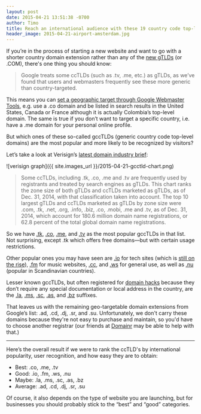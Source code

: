 ```yaml
---
layout: post
date: 2015-04-21 13:51:38 -0700
author: Timo
title: Reach an international audience with these 19 country code top-level domains
header_image: 2015-04-21-airport-amsterdam.jpg
---
```


<!-- excerpt -->

If you’re in the process of starting a new website and want to go with a shorter country domain extension rather than any of the [new gTLDs](https://iwantmyname.com/domains/new-gtld-domain-extensions) (or .COM), there's one thing you should know:

> Google treats some ccTLDs (such as .tv, .me, etc.) as gTLDs, as we’ve found that users and webmasters frequently see these more generic than country-targeted.

This means you can [set a geographic target through Google Webmaster Tools](https://support.google.com/webmasters/answer/1347922?hl=en), e.g. use a .co domain and be listed in search results in the United States, Canada or France although it is actually Colombia’s top-level domain. The same is true if you don’t want to target a specific country, i.e. have a .me domain for your personal online profile.

But which ones of these so-called gccTLDs (generic country code top-level domains) are the most popular and more likely to be recognized by visitors?

<!-- /excerpt -->

Let’s take a look at Verisign’s [latest domain industry brief](http://www.verisigninc.com/assets/domain-name-report-march2015.pdf):

![verisign graph]({{ site.images_url }}/2015-04-21-gcctld-chart.png)

> Some ccTLDs, including .tk, .co, .me and .tv are frequently used by registrants and treated by search engines as gTLDs. This chart ranks the zone size of both gTLDs and ccTLDs marketed as gTLDs, as of Dec. 31, 2014, with that classification taken into account. The top 10 largest gTLDs and ccTLDs marketed as gTLDs by zone size were .com, .tk, .net, .org, .info, .biz, .co, .mobi, .me and .tv, as of Dec. 31, 2014, which account for 180.6 million domain name registrations, or 62.8 percent of the total global domain name registrations.

So we have [.tk](https://iwantmyname.com/domains/tk-tokelauan-domain-name-registration-for-tokelau), [.co](https://iwantmyname.com/domains/co-colombian-domain-name-registration-for-colombia), [.me](https://iwantmyname.com/domains/me-montenegrean-domain-name-registration-for-montenegro), and [.tv](https://iwantmyname.com/domains/tv-tuvaluan-domain-name-registration-for-tuvalu) as the most popular gccTLDs in that list. Not surprising, except .tk which offers free domains—but with certain usage restrictions.

Other popular ones you may have seen are [.io](https://iwantmyname.com/domains/io-domain-name-registration-for-british-indian-ocean-territory) for tech sites (which is [still on the rise](http://hack.ly/articles/the-most-popular-dot-io-domains-2015/)), [.fm](https://iwantmyname.com/domains/fm-domain-name-registration-for-federated-states-of-micronesia) for music websites, [.cc](https://iwantmyname.com/domains/cc-domain-name-registration-for-cocos-keeling-islands), and [.ws](https://iwantmyname.com/domains/ws-samoan-domain-name-registration-for-western-samoa) for general use, as well as [.nu](https://iwantmyname.com/domains/nu-domain-name-registration-for-niue) (popular in Scandinavian countries).

Lesser known gccTLDs, but often registered for [domain hacks](https://iwantmyname.com/blog/2013/10/what-is-a-domain-hack-and-how-can-i-make-one.html) because they don’t require any special documentation or local address in the country, are the [.la](https://iwantmyname.com/domains/la-lao-domain-name-registration-for-laos), [.ms](https://iwantmyname.com/domains/ms-domain-name-registration-for-montserrat), [.sc](https://iwantmyname.com/domains/ms-domain-name-registration-for-montserrat), [.as](https://iwantmyname.com/domains/as-samoan-domain-name-registration-for-american-samoa), and [.bz](https://iwantmyname.com/domains/bz-belizean-domain-name-registration-for-belize) suffixes.

That leaves us with the remaining geo-targetable domain extensions from Google’s list: .ad, .cd, .dj, .sr, and .su. Unfortunately, we don't carry these domains because they're not easy to purchase and maintain, so you'd have to choose another registrar (our friends at [Domainr](https://domainr.com) may be able to help with that.)

***

Here’s the overall result if we were to rank the ccTLD's by international popularity, user recognition, and how easy they are to obtain:

- Best: .co, .me, .tv
- Good: .io, .fm, .ws, .nu
- Maybe: .la, .ms, .sc, .as, .bz
- Average: .ad, .cd, .dj, .sr, .su

Of course, it also depends on the type of website you are launching, but for businesses you should probably stick to the “best” and “good” categories.
